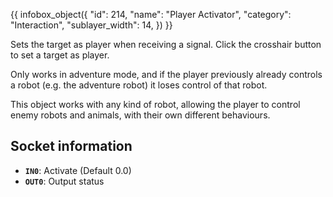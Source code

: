 {{ infobox_object({
	"id": 214,
	"name": "Player Activator",
	"category": "Interaction",
	"sublayer_width": 14,
}) }}

Sets the target as player when receiving a signal. Click the crosshair button to set a target as player.

Only works in adventure mode, and if the player previously already controls a robot (e.g. the adventure robot) it loses control of that robot.

This object works with any kind of robot, allowing the player to control enemy robots and animals, with their own different behaviours.

## Socket information
- **`IN0`**: Activate (Default 0.0)
- **`OUT0`**: Output status